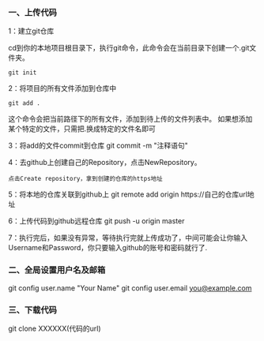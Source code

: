### 一、上传代码
1：建立git仓库

cd到你的本地项目根目录下，执行git命令，此命令会在当前目录下创建一个.git文件夹。
    
    git init

2：将项目的所有文件添加到仓库中

    git add .

这个命令会把当前路径下的所有文件，添加到待上传的文件列表中。
如果想添加某个特定的文件，只需把.换成特定的文件名即可

3：将add的文件commit到仓库
    git commit -m "注释语句"

4：去github上创建自己的Repository，点击NewRepository。

    点击Create repository，拿到创建的仓库的https地址

5：将本地的仓库关联到github上
    git remote add origin https://自己的仓库url地址

6：上传代码到github远程仓库
    git push -u origin master

7：执行完后，如果没有异常，等待执行完就上传成功了，中间可能会让你输入Username和Password，你只要输入github的账号和密码就行了.

### 二、全局设置用户名及邮箱
git config user.name "Your Name" 
git config user.email you@example.com

### 三、下载代码
git  clone  XXXXXX(代码的url)

